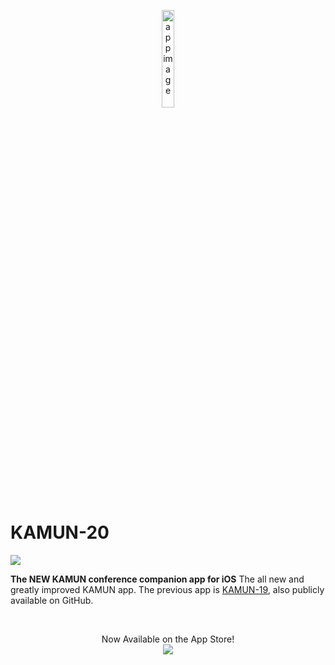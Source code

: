 <p align="center"><img src="https://user-images.githubusercontent.com/30037359/51077381-ce228480-16ae-11e9-9ebd-7f85ec384a59.png" alt="app image" width="20%"/></p>




# KAMUN-20 

<a href="https://github.com/noredeen-alzubi/KAMUN-20/blob/master/LICENSE"><img src="https://img.shields.io/apm/l/vim-mode.svg"></a>

 **The NEW KAMUN conference companion app for iOS**
 The all new and greatly improved KAMUN app. The previous app is <a href="https://github.com/noredeen-alzubi/KAMUN-19">KAMUN-19</a>, also publicly available on GitHub.

 <br>
   
<p align="center">
 Now Available on the App Store!
  <br>
  <a href="https://apps.apple.com/us/app/kamun-20/id1500366555"> <img src="https://user-images.githubusercontent.com/30037359/54473568-34787000-47e2-11e9-9682-2a8836b1c26a.png"></a>
 
 </p>
